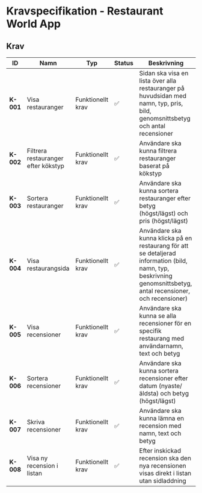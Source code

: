 # Kravspecifikation - Restaurant World App

## Krav

| ID | Namn | Typ | Status | Beskrivning |
|---|---|---|---|---|
| **K-001** | Visa restauranger | Funktionellt krav | ✅ | Sidan ska visa en lista över alla restauranger på huvudsidan med namn, typ, pris, bild, genomsnittsbetyg och antal recensioner |
| **K-002** | Filtrera restauranger efter kökstyp | Funktionellt krav | ✅ | Användare ska kunna filtrera restauranger baserat på kökstyp |
| **K-003** | Sortera restauranger | Funktionellt krav | ✅ | Användare ska kunna sortera restauranger efter betyg (högst/lägst) och pris (högst/lägst) |
| **K-004** | Visa restaurangsida | Funktionellt krav | ✅ | Användare ska kunna klicka på en restaurang för att se detaljerad information (bild, namn, typ, beskrivning genomsnittsbetyg, antal recensioner, och recensioner) |
| **K-005** | Visa recensioner | Funktionellt krav | ✅ | Användare ska kunna se alla recensioner för en specifik restaurang med användarnamn, text och betyg |
| **K-006** | Sortera recensioner | Funktionellt krav | ✅ | Användare ska kunna sortera recensioner efter datum (nyaste/äldsta) och betyg (högst/lägst) |
| **K-007** | Skriva recensioner | Funktionellt krav | ✅ | Användare ska kunna lämna en recension med namn, text och betyg |
| **K-008** | Visa ny recension i listan | Funktionellt krav | ✅ | Efter inskickad recension ska den nya recensionen visas direkt i listan utan sidladdning |
